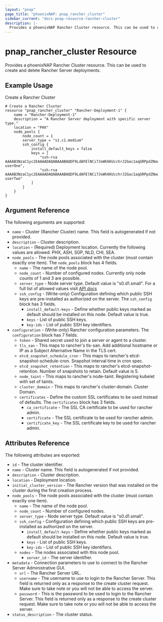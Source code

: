```yaml
---
layout: "pnap"
page_title: "phoenixNAP: pnap_rancher_cluster"
sidebar_current: "docs-pnap-resource-rancher-cluster"
description: |-
  Provides a phoenixNAP Rancher Cluster resource. This can be used to create and delete Rancher Server deployments.
---
```


# pnap_rancher_cluster Resource

Provides a phoenixNAP Rancher Cluster resource. This can be used to create and delete Rancher Server deployments.



## Example Usage

Create a Rancher Cluster

```hcl
# Create a Rancher Cluster
resource "pnap_rancher_cluster" "Rancher-Deployment-1" {
    name = "Rancher-Deployment-1"
    description = "A Rancher Server deployment with specific server type."
    location = "PHX"
    node_pools {        
        node_count = 1
        server_type = "s1.c1.medium"
        ssh_config {
            install_default_keys = false
            keys = [
                "ssh-rsa AAAAB3NzaC1yc2EAAAADAQABAAABAQDF9LdAFElNCi7JoWh6KUcchrJ2Gac1aqGRPpdZNowObpRtmiRCecAMb7bUgNAaNfcmwiQi7tos9TlnFgprIcfMWb8MSs3ABYHmBgqEEt3RWYf0fAc9CsIpJdMCUG28TPGTlRXCEUVNKgLMdcseAlJoGp1CgbHWIN65fB3he3kAZcfpPn5mapV0tsl2p+ZyuAGRYdn5dJv2RZDHUZBkOeUobwsij+weHCKAFmKQKtCP7ybgVHaQjAPrj8MGnk1jBbjDt5ws+Be+9JNjQJee9zCKbAOsIo3i+GcUIkrw5jxPU/RTGlWBcemPaKHdciSzGcjWboapzIy49qypQhZe1U75 userOne",
                "ssh-rsa AAAAB3NzaC1yc2EAAAADAQABAAABAQDF9LdAFElNCi7JoWh6KUcchrJ2Gac1aqGRPpdZNowObpRtmiRCecAMb7bUgNAaNfcmwiQi7tos9TlnFgprIcfMWb8MSs3ABYHmBgqEEt3RWYf0fAc9CsIpJdMCUG28TPGTlRXCEUVNKgLMdcseAlJoGp1CgbHWIN65fB3he3kAZcfpPn5mapV0tsl2p+ZyuAGRYdn5dJv2RZDHUZBkOeUobwsij+weHCKAFmKQKtCP7ybgVHaQjAPrj8MGnk1jBbjDt5ws+Be+9JNjQJee9zCKbAOsIo3i+GcUIkrw5jxPU/RTGlWBcemPaKHdciSzGcjWboapzIy49qypQhZe1U75 userTwo"
            ]
        }               
    }    
}
```

## Argument Reference

The following arguments are supported:

* `name` - Cluster (Rancher Cluster) name. This field is autogenerated if not provided.
* `description` - Cluster description.
* `location` - (Required) Deployment location. Currently the following values are allowed: PHX, ASH, SGP, NLD, CHI, SEA.
* `node_pools` - The node pools associated with the cluster (must contain exactly one item). The `node_pools` block has 4 fields.
    * `name` - The name of the node pool.
    * `node_count` - Number of configured nodes. Currently only node counts of 1 and 3 are possible.
    * `server_type` - Node server type. Default value is "s0.d1.small". For a full list of allowed values visit [API docs](https://developers.phoenixnap.com/docs/rancher/1)
    * `ssh_config` - (Write-only) Configuration defining which public SSH keys are pre-installed as authorized on the server. The `ssh_config` block has 3 fields.
        * `install_default-keys` - Define whether public keys marked as default should be installed on this node. Default value is true.
        * `keys` - List of public SSH keys.
        * `key-ids` - List of public SSH key identifiers.
* `configuration` - (Write-only) Rancher configuration parameters. The `configuration` block has 7 fields.
    * `token` - Shared secret used to join a server or agent to a cluster.
    * `tls_san` - This maps to rancher's tls-san. Add additional hostname or IP as a Subject Alternative Name in the TLS cert.
    * `etcd_snapshot_schedule_cron` - This maps to rancher's etcd-snapshot-schedule-cron. Snapshot interval time in cron spec.
    * `etcd_snapshot_retention` - This maps to rancher's etcd-snapshot-retention. Number of snapshots to retain. Default value is 5.
    * `node_taint` - This maps to rancher's node-taint. Registering kubelet with set of taints.
    * `cluster_domain` - This maps to rancher's cluster-domain. Cluster Domain.
    * `certificates` - Define the custom SSL certificates to be used instead of defaults. The `certificates` block has 3 fields.
        * `ca_certificate` - The SSL CA certificate to be used for rancher admin.
        * `certificate` - The SSL certificate to be used for rancher admin.
        * `certificate_key` - The SSL certificate key to be used for rancher admin.


## Attributes Reference

The following attributes are exported:

* `id` - The cluster identifier.
* `name` - Cluster name. This field is autogenerated if not provided.
* `description` - Cluster description.
* `location` - Deployment location.
* `initial_cluster_version` - The Rancher version that was installed on the cluster during the first creation process.
* `node_pools` - The node pools associated with the cluster (must contain exactly one item).    
    * `name` - The name of the node pool.
    * `node_count` - Number of configured nodes.
    * `server_type` - Node server type. Default value is "s0.d1.small". 
    * `ssh_config` - Configuration defining which public SSH keys are pre-installed as authorized on the server.
        * `install_default-keys` - Define whether public keys marked as default should be installed on this node. Default value is true.
        * `keys` - List of public SSH keys.
        * `key-ids` - List of public SSH key identifiers.       
    * `nodes` - The nodes associated with this node pool.            
        * `server_id` - The server identifier.
* `metadata` - Connection parameters to use to connect to the Rancher Server Administrative GUI.
    * `url` - The Rancher Server URL.
    * `username` - The username to use to login to the Rancher Server. This field is returned only as a response to the create cluster request. Make sure to take note or you will not be able to access the server.
    * `password` - This is the password to be used to login to the Rancher Server. This field is returned only as a response to the create cluster request. Make sure to take note or you will not be able to access the server.
* `status_description` - The cluster status.
